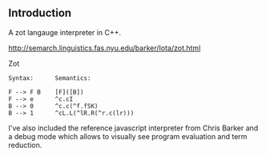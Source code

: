 ## Introduction

A zot langauge interpreter in C++.

http://semarch.linguistics.fas.nyu.edu/barker/Iota/zot.html

Zot

    Syntax:      Semantics:

    F --> F B    [F]([B])
    F --> e      ^c.cI
    B --> 0      ^c.c(^f.fSK)
    B --> 1      ^cL.L(^lR.R(^r.c(lr)))

I've also included the reference javascript interpreter from Chris Barker and a
debug mode which allows to visually see program evaluation and term reduction.
